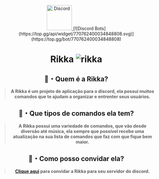 <div align="center">
  <a href="https://discord.gg/FH3t4rvfDM">
    <img src="https://user-images.githubusercontent.com/59381835/92191514-d649ad80-ee18-11ea-9bc4-e95c7a122a99.png" alt="Discord" width="80"/>
  </a>
[![Discord Bots](https://top.gg/api/widget/770762400034848808.svg)](https://top.gg/bot/770762400034848808)

# Rikka ![rikka](https://cdn.discordapp.com/attachments/782666973984325632/793500261481971742/1609255544823.png)
## 🤔・Quem é a Rikka?
> **A Rikka é um projeto de aplicação para o discord, ela possui muitos comandos que te ajudam a organizar e entrenter seus usuários.**

## 🤔・Que tipos de comandos ela tem?
> **A Rikka possui uma variedade de comandos, que vão desde diversão até música, ela sempre que possível recebe uma atualização na sua lista de comandos que faz com que fique bem maior.**

## 🤔・Como posso convidar ela?
> **[Clique aqui](https://discord.com/oauth2/authorize?client_id=770762400034848808&scope=bot&permissions=8) para convidar a Rikka para seu servidor do discord.**

